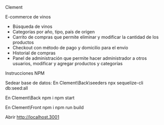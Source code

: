 Clement

E-commerce de vinos

- Búsqueda de vinos
- Categorías por año, tipo, país de origen
- Carrito de compras que permite eliminar y modificar la cantidad de los productos
- Checkout con método de pago y domicilio para el envío
- Historial de compras
- Panel de administración que permite hacer administrador a otros usuarios, modificar y agregar productos y categorías


Instrucciones NPM

Sedear base de datos: 
En Clement\Back\seeders 
npx sequelize-cli db:seed:all

En Clement\Back
npm i
npm start

En Clement\Front
npm i
npm run build

Abrir http://localhost.3001